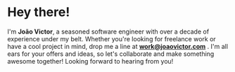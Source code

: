 # Hey there!

I'm **João Victor**, a seasoned software engineer with over a decade of experience under my belt. 
Whether you're looking for freelance work or have a cool project in mind, drop me a line at **work@joaovictor.com** . 
I'm all ears for your offers and ideas, so let's collaborate and make something awesome together! 
Looking forward to hearing from you!


